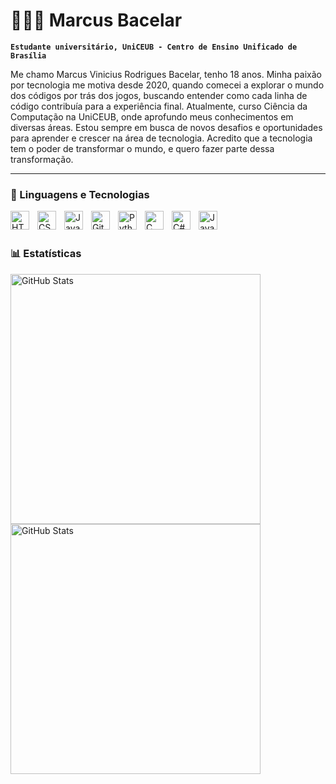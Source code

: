 # 👨🏻‍💻 Marcus Bacelar

**`Estudante universitário, UniCEUB - Centro de Ensino Unificado de Brasília  `**

Me chamo Marcus Vinicius Rodrigues Bacelar, tenho 18 anos. Minha paixão por tecnologia me motiva desde 2020, quando comecei a explorar o mundo dos códigos por trás dos jogos, buscando entender como cada linha de código contribuía para a experiência final. Atualmente, curso Ciência da Computação na UniCEUB, onde aprofundo meus conhecimentos em diversas áreas. Estou sempre em busca de novos desafios e oportunidades para aprender e crescer na área de tecnologia. Acredito que a tecnologia tem o poder de transformar o mundo, e quero fazer parte dessa transformação.


          

---

### 🤖 Linguagens e Tecnologias

<img 
    align="left" 
    alt="HTML"
    title="HTML" 
    width="30px" 
    style="padding-right: 10px;" 
    src="https://cdn.jsdelivr.net/gh/devicons/devicon@latest/icons/html5/html5-original.svg" 
/>

<img 
    align="left" 
    alt="CSS" 
    title="CSS"
    width="30px" 
    style="padding-right: 10px;" 
    src="https://cdn.jsdelivr.net/gh/devicons/devicon@latest/icons/css3/css3-original.svg" 
/>
<img 
    align="left" 
    alt="JavaScript" 
    title="JavaScript"
    width="30px" 
    style="padding-right: 10px;" 
    src="https://cdn.jsdelivr.net/gh/devicons/devicon@latest/icons/javascript/javascript-original.svg" 
/>
        
<img 
    align="left" 
    alt="Git" 
    title="Git"
    width="30px" 
    style="padding-right: 10px;" 
    src="https://cdn.jsdelivr.net/gh/devicons/devicon@latest/icons/git/git-original.svg" 
/>
<img 
    align="left" 
    alt="Python" 
    title="Python"
    width="30px" 
    style="padding-right: 10px;" 
    src="https://cdn.jsdelivr.net/gh/devicons/devicon@latest/icons/python/python-original.svg" 
/>

<img
    align="left" 
    alt="C" 
    title="C"
    width="30px" 
    style="padding-right: 10px;"
    src="https://img.icons8.com/?size=100&id=40670&format=png&color=000000"/>

<img
    align="left" 
    alt="C#" 
    title="C#"
    width="30px" 
    style="padding-right: 10px;"
    src="https://img.icons8.com/?size=100&id=45490&format=png&color=000000"/>

<img
    align="left" 
    alt="Java" 
    title="Java"
    width="30px" 
    style="padding-right: 10px;"
    src="https://img.icons8.com/?size=100&id=Pd2x9GWu9ovX&format=png&color=000000"/>

<br/>
<br/>

### 📊 Estatísticas



<img
    align="left"  
    alt="GitHub Stats"
    width="400px" 
    style="padding-right: 10px;"
    src="https://github-readme-stats.vercel.app/api?username=MarcusBacelar&show_icons=true&theme=tokyonight&include_all_commits=true&locale=pt-br"/>
<br/>
<br/>
<img
    align="left"  
    alt="GitHub Stats"
    width="400px" 
    style="padding-right: 10px;"
    src="https://github-readme-stats.vercel.app/api/top-langs/?username=JoaoFrancisco&size_weight=0.5&count_weight=0.5&theme=tokyonight&custom_title=Tecnologias&langs_count=9"/>

